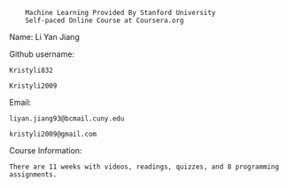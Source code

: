 		Machine Learning Provided By Stanford University
		Self-paced Online Course at Coursera.org

Name: Li Yan Jiang


Github username:

    Kristyli832

    Kristyli2009


Email:

    liyan.jiang93@bcmail.cuny.edu

    kristyli2009@gmail.com


Course Information:

    There are 11 weeks with videos, readings, quizzes, and 8 programming assignments.

